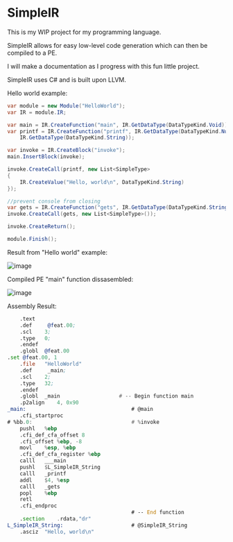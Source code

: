 # SimpleIR
This is my WIP project for my programming language. 

SimpleIR allows for easy low-level code generation which can then be compiled to a PE.

I will make a documentation as I progress with this fun little project.

SimpleIR uses C# and is built upon LLVM.
            
Hello world example:

```csharp
var module = new Module("HelloWorld");
var IR = module.IR;

var main = IR.CreateFunction("main", IR.GetDataType(DataTypeKind.Void));
var printf = IR.CreateFunction("printf", IR.GetDataType(DataTypeKind.Number),
    IR.GetDataType(DataTypeKind.String));

var invoke = IR.CreateBlock("invoke");
main.InsertBlock(invoke);

invoke.CreateCall(printf, new List<SimpleType>
{
    IR.CreateValue("Hello, world\n", DataTypeKind.String)
});

//prevent console from closing
var gets = IR.CreateFunction("gets", IR.GetDataType(DataTypeKind.String));
invoke.CreateCall(gets, new List<SimpleType>());

invoke.CreateReturn();

module.Finish();
```
Result from "Hello world" example:

![image](https://user-images.githubusercontent.com/74394136/172027172-646800dc-1388-4eca-9abc-375a805c4058.png)

Compiled PE "main" function dissasembled:

![image](https://user-images.githubusercontent.com/74394136/172027215-c8a329ec-5145-4d73-9171-14f2abfccbbf.png)

Assembly Result:
```asm
	.text
	.def	 @feat.00;
	.scl	3;
	.type	0;
	.endef
	.globl	@feat.00
.set @feat.00, 1
	.file	"HelloWorld"
	.def	 _main;
	.scl	2;
	.type	32;
	.endef
	.globl	_main                   # -- Begin function main
	.p2align	4, 0x90
_main:                                  # @main
	.cfi_startproc
# %bb.0:                                # %invoke
	pushl	%ebp
	.cfi_def_cfa_offset 8
	.cfi_offset %ebp, -8
	movl	%esp, %ebp
	.cfi_def_cfa_register %ebp
	calll	___main
	pushl	$L_SimpleIR_String
	calll	_printf
	addl	$4, %esp
	calll	_gets
	popl	%ebp
	retl
	.cfi_endproc
                                        # -- End function
	.section	.rdata,"dr"
L_SimpleIR_String:                      # @SimpleIR_String
	.asciz	"Hello, world\n"

```
